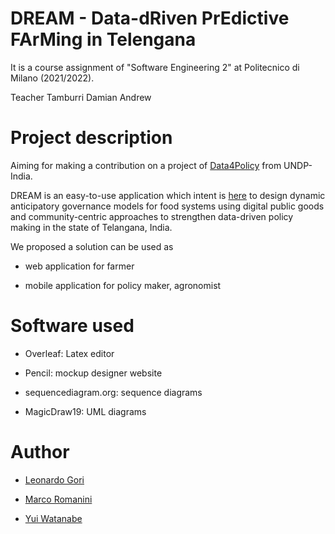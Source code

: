 #  DREAM - Data-dRiven PrEdictive FArMing in Telengana
It is a course assignment of "Software Engineering 2" at Politecnico di Milano (2021/2022).


Teacher Tamburri Damian Andrew

# Project description
Aiming for making a contribution on a project of [Data4Policy](https://github.com/UNDP-India/Data4Policy) from UNDP-India.


DREAM is an easy-to-use application which intent is [here](https://github.com/MarcoRomanini/GoriRomaniniWatanabe/blob/main/01.%20Assignment%20RDD%20AY%202021-2022.pdf) to design dynamic anticipatory
governance models for food systems using digital public goods and community-centric approaches to
strengthen data-driven policy making in the state of Telangana, India.

We proposed a solution can be used as

* web application for farmer

* mobile application for policy maker, agronomist

# Software used
* Overleaf: Latex editor

* Pencil: mockup designer website

* sequencediagram.org: sequence diagrams

* MagicDraw19: UML diagrams


# Author
* [Leonardo Gori](https://github.com/LeoGori)

* [Marco Romanini](https://github.com/MarcoRomanini)

* [Yui Watanabe](https://github.com/y1220)
